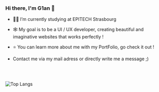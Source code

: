 ### Hi there, I'm G1an 🙂

- 👨‍🎓 I’m currently studying at EPITECH Strasbourg

- 🕸️ My goal is to be a UI / UX developer,
     creating beautiful and imaginative websites that works perfectly !

- ⭐ You can learn more about me with my PortFolio, go check it out !

- Contact me via my mail adress or directly write me a message ;)
<br>
<br>

![Top Langs](https://github-readme-stats.vercel.app/api/top-langs/?username=G1anC&layout=compact&theme=github_dark)
